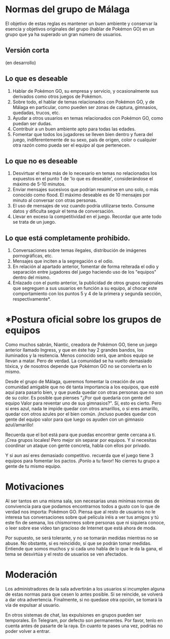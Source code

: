 # Normas del grupo de Málaga
El objetivo de estas reglas es mantener un buen ambiente y conservar la esencia y objetivos originales del grupo (hablar de Pokémon GO) en un grupo que ya ha superado un gran número de usuarios.

## Versión corta
(en desarrollo)

## Lo que es deseable
1. Hablar de Pokémon GO, su empresa y servicio, y ocasionalmente sus derivados como otros juegos de Pokémon.
2. Sobre todo, el hablar de temas relacionados con Pokémon GO, y de Málaga en particular, como pueden ser zonas de captura, gimnasios, quedadas, trucos, etc.
3. Ayudar a otros usuarios en temas relacionados con Pokémon GO, como puedan ser dudas.
4. Contribuir a un buen ambiente apto para todas las edades.
5. Fomentar que todos los jugadores se lleven bien dentro y fuera del juego, indiferentemente de su sexo, país de origen, color o cualquier otra razón como pueda ser el equipo al que pertenecen.

## Lo que no es deseable
1. Desvirtuar el tema más de lo necesario en temas no relacionados los expuestos en el punto 1 de 'lo que es deseable', considerándose el máximo de 5-10 minutos.
2. Enviar mensajes sucesivos que podrían resumirse en uno solo, o más conocido como flood. El máximo deseable es de 10 mensajes por minuto al conversar con otras personas.
3. El uso de mensajes de voz cuando podría utilizarse texto. Consume datos y dificulta seguir el tema de conversación.
4. Llevar en exceso la competitividad en el juego. Recordar que ante todo se trata de un juego.

## Lo que está completamente prohibido.
1. Conversaciones sobre temas ilegales, distribución de imágenes pornográficas, etc.
2. Mensajes que inciten a la segregación o el odio.
3. En relación al apartado anterior, fomentar de forma reiterada el odio y separación entre jugadores del juego haciendo uso de los "equipos" dentro del mismo.
4. Enlazado con el punto anterior, la publicidad de otros grupos regionales que segreguen a sus usuarios en función a su equipo, al chocar este comportamiento con los puntos 5 y 4 de la primera y segunda sección, respectivamente*.

# *Postura oficial sobre los grupos de equipos
Como muchos sabrán, Niantic, creadora de Pokémon GO, tiene un juego anterior llamado Ingress, y que en éste hay 2 grandes bandos, los iluminados y la resitencia. Menos conocido será, que ambos equipo se llevan a matar. Pero de verdad. La comunidad se ha vuelto demasiado tóxica, y de nosotros depende que Pokémon GO no se convierta en lo mismo.

Desde el grupo de Málaga, queremos fomentar la creación de una comunidad amigable que no dé tanta importancia a los equipos, que esté aquí para pasarlo bien, y que pueda quedar con otras personas que no son de su color. Es posible que pienses "¿Por qué quedaría con gente del equipo Valor para reventar uno de sus gimnasios?". Sí, esto es cierto. Pero si eres azul, nada te impide quedar con otros amarillos, o si eres amarillo, quedar con otros azules por el bien común. ¡Incluso puedes quedar con gente del equipo valor para que luego os ayuden con un gimnasio azul/amarillo!

Recuerda que el bot está para que puedas encontrar gente cercana a ti. ¡Crea grupos locales! Pero mejor sin separar por equipos. Y si necesitas coordinar un ataque con gente concreta, habla con ellos por privado.

Y si aun así eres demasiado competitivo. recuerda que el juego tiene 3 equipos para fomentar los pactos. ¡Ponlo a tu favor! No cierres tu grupo a gente de tu mismo equipo.

# Motivaciones
Al ser tantos en una misma sala, son necesarias unas mínimas normas de convivencia para que podamos encontrarnos todos a gusto con lo que de verdad nos importa: Pokémon GO. Piensa que al resto de usuarios no le interesa tus conversaciones sobre qué película iréis a ver tus amigos y tú este fin de semana, los chismorreos sobre personas que ni siquiera conoce, o leer sobre ese vídeo tan gracioso de Internet que está ahora de moda.

Por supuesto, se será tolerante, y no se tomarán medidas mientras no se abuse. No obstante, si es reincidido, sí que se podrán tomar medidas. Entiende que somos muchos y si cada uno habla de lo que le da la gana, el tema se desvirtúa y el resto de usuarios se ven afectados.

# Moderación
Los administradores de la sala advertirán a los usuarios si incumplen alguna de estas normas para que cesen lo antes posible. Si se reincide, se volverá a dar otra advertencia. Finalmente, si no quedase otra opción, se tomará la vía de expulsar al usuario.

En otros sistemas de chat, las expulsiones en grupos pueden ser temporales. En Telegram, por defecto son permanentes. Por favor, tenlo en cuenta antes de pasarte de la raya. En cuanto te pases una vez, podrías no poder volver a entrar.
